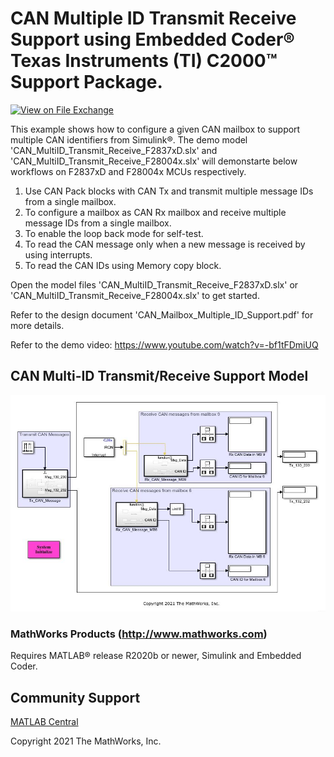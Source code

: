 # **CAN Multiple ID Transmit Receive Support using Embedded Coder® Texas Instruments (TI) C2000™ Support Package.**
<!-- This is the "Title of the contribution" that was approved during the Community Contribution Review Process --> 

[![View <File Exchange Title> on File Exchange](https://www.mathworks.com/matlabcentral/images/matlab-file-exchange.svg)](https://www.mathworks.com/matlabcentral/fileexchange/####-file-exchange-title)  
<!-- Add this icon to the README if this repo also appears on File Exchange via the "Connect to GitHub" feature --> 
This example shows how to configure a given CAN mailbox to support multiple CAN identifiers from Simulink®. The demo model 'CAN_MultiID_Transmit_Receive_F2837xD.slx' and 'CAN_MultiID_Transmit_Receive_F28004x.slx' will demonstarte below workflows on F2837xD and F28004x MCUs respectively.

1. Use CAN Pack blocks with CAN Tx and transmit multiple message IDs from a single mailbox.
2. To configure a mailbox as CAN Rx mailbox and receive multiple message IDs from a single mailbox.
3. To enable the loop back mode for self-test.
4. To read the CAN message only when a new message is received by using interrupts.
5. To read the CAN IDs using Memory copy block.

Open the model files 'CAN_MultiID_Transmit_Receive_F2837xD.slx' or 'CAN_MultiID_Transmit_Receive_F28004x.slx' to get started.

Refer to the design document 'CAN_Mailbox_Multiple_ID_Support.pdf' for more details.

Refer to the demo video: https://www.youtube.com/watch?v=-bf1tFDmiUQ

<!--- If your project includes a visualation or any images or an App please include a screenshot in this README --->

## **CAN Multi-ID Transmit/Receive Support Model**
![](overview/CAN_Multi_ID.JPG) 

### MathWorks Products (http://www.mathworks.com)

Requires MATLAB® release R2020b or newer, Simulink and Embedded Coder.

## Community Support
[MATLAB Central](https://www.mathworks.com/matlabcentral)

Copyright 2021 The MathWorks, Inc.

